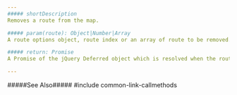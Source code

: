 ```yaml
---
##### shortDescription
Removes a route from the map.

##### param(route): Object|Number|Array
A route options object, route index or an array of route to be removed.

##### return: Promise
A Promise of the jQuery Deferred object which is resolved when the route is removed.

---
```

#####See Also#####
#include common-link-callmethods